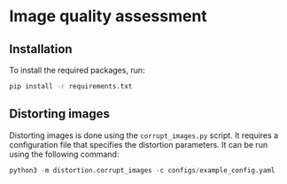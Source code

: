 # Image quality assessment

## Installation
To install the required packages, run:
```bash
pip install -r requirements.txt
```

## Distorting images
Distorting images is done using the `corrupt_images.py` script. It requires a configuration file that specifies the distortion parameters. It can be run using the following command:

```python
python3 -m distortion.corrupt_images -c configs/example_config.yaml
```



